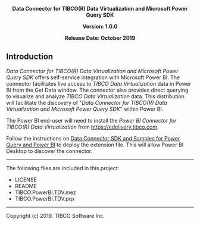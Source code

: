 <p align="center"><b>Data Connector for TIBCO(R) Data Virtualization and Microsoft Power Query SDK </b></p>
<p align="center"><b>Version: 1.0.0</b></p>
<p align="center"><b>Release Date: October 2019</b></p>



## Introduction

*Data Connector for TIBCO(R) Data Virtualization and Microsoft Power Query SDK* offers self-service integration with Microsoft Power BI.  The connector facilitates live access to *TIBCO Data Virtualization* data in Power BI from the Get Data window. The connector also provides direct querying to visualize and analyze *TIBCO Data Virtualization* data. This distribution will facilitate the discovery of "*Data Connector for TIBCO(R) Data Virtualization and Microsoft Power Query SDK*" within Power BI. 

The Power BI end-user will need to install the *Power BI Connector for TIBCO(R) Data Virtualization* from <a href="https://edelivery.tibco.com">https://edelivery.tibco.com</a>.

Follow the instructions on [Data Connector SDK and Samples for Power Query and Power BI](https://github.com/microsoft/DataConnectors) to deploy the extension file. This will allow Power BI Desktop to discover the connector.

<hr>

 The following files are included in this project:
* LICENSE
* README
* TIBCO.PowerBI.TDV.mez
* TIBCO.PowerBI.TDV.pqx

<hr>

Copyright (c) 2019. TIBCO Software Inc.
